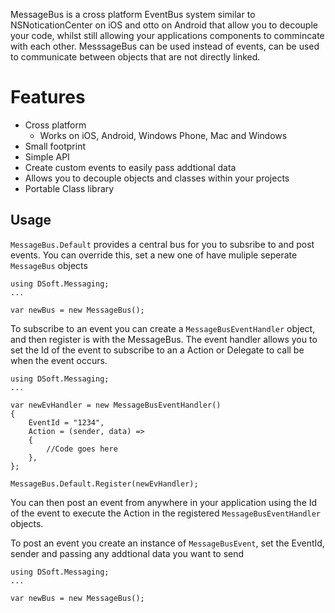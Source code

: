 
MessageBus is a cross platform EventBus system similar to NSNoticationCenter on iOS and otto on Android that allow you to decouple your code, whilst still allowing your applications components to commincate with each other.  MesssageBus can be used instead of events, can be used to communicate between objects that are not directly linked.

# Features

* Cross platform  
  * Works on iOS, Android, Windows Phone, Mac and Windows  
* Small footprint
* Simple API
* Create custom events to easily pass addtional data
* Allows you to decouple objects and classes within your projects  
* Portable Class library


## Usage

`MessageBus.Default` provides a central bus for you to subsribe to and post events.  You can override this, set a new one of have muliple seperate `MessageBus` objects


	using DSoft.Messaging;
	...
	
	var newBus = new MessageBus();
	 

To subscribe to an event you can create a `MessageBusEventHandler` object, and then register is with the MessageBus.  The event handler allows you to set the Id of the event to subscribe to an a Action or Delegate to call be when the event occurs.

	using DSoft.Messaging;
	...
	
	var newEvHandler = new MessageBusEventHandler()
	{
		EventId = "1234",
		Action = (sender, data) =>
		{
			//Code goes here
		},
	};
	
	MessageBus.Default.Register(newEvHandler);
	
You can then post an event from anywhere in your application using the Id of the event to execute the Action in the registered `MessageBusEventHandler` objects.

To post an event you create an instance of `MessageBusEvent`, set the EventId, sender and passing any addtional data you want to send
 
	using DSoft.Messaging;
	...
	
	var newBus = new MessageBus();
	 